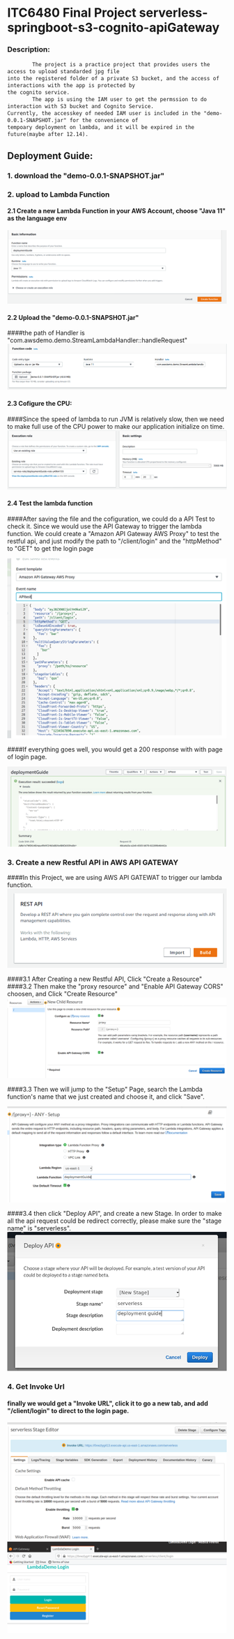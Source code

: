 # ITC6480 Final Project serverless-springboot-s3-cognito-apiGateway
### Description:
            The project is a practice project that provides users the access to upload standarded jpg file 
    into the registered folder of a private S3 bucket, and the access of interactions with the app is protected by
    the cognito service.
            The app is using the IAM user to get the permssion to do interaction with S3 bucket and Cognito Service.
    Currently, the accesskey of needed IAM user is included in the "demo-0.0.1-SNAPSHOT.jar" for the convenience of
    tempoary deployment on lambda, and it will be expired in the future(maybe after 12.14).
## Deployment Guide:
### 1. download the "demo-0.0.1-SNAPSHOT.jar"
### 2. upload to Lambda Function
#### 2.1 Create a new Lambda Function in your AWS Account, choose "Java 11" as the language env
  ![lambda](https://github.com/BagaJing/sc/blob/master/Screenshot%20from%202019-12-09%2019-22-21.png) 
#### 2.2 Upload the "demo-0.0.1-SNAPSHOT.jar" 
####the path of Handler is "com.awsdemo.demo.StreamLambdaHandler::handleRequest"
![upload](https://github.com/BagaJing/sc/blob/master/Screenshot%20from%202019-12-09%2019-32-24.png)
#### 2.3 Cofigure the CPU:
####Since the speed of lambda to run JVM is relatively slow, then we need to make full use of the CPU power to make our application initialize on time.
![CPU](https://github.com/BagaJing/sc/blob/master/Screenshot%20from%202019-12-09%2019-35-38.png)
#### 2.4 Test the lambda function
####After saving the file and the cofiguration, we could do a API Test to check it. Since we would use the API Gateway to trigger the lambda function. We could create a "Amazon API Gateway AWS Proxy" to test the restful api, and just modify the path to "/client/login" and the "httpMethod" to "GET" to get the login page
	
![ApiTest](https://github.com/BagaJing/sc/blob/master/Screenshot%20from%202019-12-09%2019-40-05.png)

####If everything goes well, you would get a 200 response with with page of login page.
	
![login200](https://raw.githubusercontent.com/BagaJing/sc/master/Screenshot%20from%202019-12-09%2019-40-55.png)

### 3. Create a new Restful API in AWS API GATEWAY
####In this Project, we are using AWS API GATEWAT to trigger our lambda function.
![restAPI](https://raw.githubusercontent.com/BagaJing/sc/master/Screenshot%20from%202019-12-09%2020-11-00.png)

####3.1 After Creating a new Restful API, Click "Create a Resource" 
####3.2 Then make the "proxy resource" and "Enable API Gateway CORS" choosen, and Click "Create Resource"
![CreateResource](https://raw.githubusercontent.com/BagaJing/sc/master/Screenshot%20from%202019-12-09%2020-14-21.png)

####3.3  Then we will jump to the "Setup" Page, search the Lambda function's name that we just created and choose it, and click "Save".
	
![chooseFunction](https://raw.githubusercontent.com/BagaJing/sc/master/Screenshot%20from%202019-12-09%2020-15-31.png)

####3.4 then click "Deploy API", and create a new Stage. In order to make all the api request could be redirect correctly, please make sure the "stage name" is "serverless". 
![deploy](https://raw.githubusercontent.com/BagaJing/sc/master/Screenshot%20from%202019-12-09%2020-16-07.png)
### 4. Get Invoke Url
#### finally we would get a "Invoke URL", click it to go a new tab, and add "/client/login" to direct to the login page.
![invokeUrl](https://raw.githubusercontent.com/BagaJing/sc/master/Screenshot%20from%202019-12-09%2020-16-50.png)
![loginPage](https://raw.githubusercontent.com/BagaJing/sc/master/Screenshot%20from%202019-12-09%2020-16-41.png)
	
